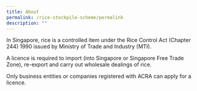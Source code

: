```yaml
---
title: About
permalink: /rice-stockpile-scheme/permalink
description: ""
---
```


In Singapore, rice is a controlled item under the Rice Control Act (Chapter 244) 1990 issued by Ministry of Trade and Industry (MTI). 
 
 A licence is required to import (into Singapore or Singapore Free Trade Zone), re-export and carry out wholesale dealings of rice.
 
 Only business entities or companies registered with ACRA can apply for a licence. 